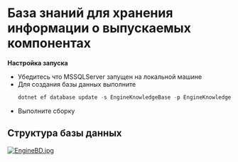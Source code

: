# База знаний для хранения информации о выпускаемых компонентах
**Настройка запуска** 
* Убедитесь что MSSQLServer запущен на локальной машине
* Для создания базы данных выполните
  ```PowerShell
  dotnet ef database update -s EngineKnowledgeBase -p EngineKnowledgeBase.DataAccess
  ```
* Выполните сборку
## Структура базы данных
[![EngineBD.jpg](https://i.postimg.cc/5tS96Qbj/EngineBD.jpg)](https://postimg.cc/Ff1X6RfQ)
  

